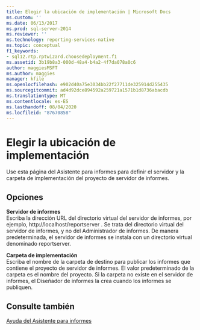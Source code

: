 ```yaml
---
title: Elegir la ubicación de implementación | Microsoft Docs
ms.custom: ''
ms.date: 06/13/2017
ms.prod: sql-server-2014
ms.reviewer: ''
ms.technology: reporting-services-native
ms.topic: conceptual
f1_keywords:
- sql12.rtp.rptwizard.choosedeployment.f1
ms.assetid: 3b19b8a3-000d-48a4-b4a2-4f7da078a0c6
author: maggiesMSFT
ms.author: maggies
manager: kfile
ms.openlocfilehash: e902d40a75e3034bb22f27711de325914d255435
ms.sourcegitcommit: ad4d92dce894592a259721a1571b1d8736abacdb
ms.translationtype: MT
ms.contentlocale: es-ES
ms.lasthandoff: 08/04/2020
ms.locfileid: "87670858"
---
```

# <a name="choose-the-deployment-location"></a>Elegir la ubicación de implementación
  Use esta página del Asistente para informes para definir el servidor y la carpeta de implementación del proyecto de servidor de informes.  
  
## <a name="options"></a>Opciones  
 **Servidor de informes**  
 Escriba la dirección URL del directorio virtual del servidor de informes, por ejemplo, http://localhost/reportserver . Se trata del directorio virtual del servidor de informes, y no del Administrador de informes. De manera predeterminada, el servidor de informes se instala con un directorio virtual denominado reportserver.  
  
 **Carpeta de implementación**  
 Escriba el nombre de la carpeta de destino para publicar los informes que contiene el proyecto de servidor de informes. El valor predeterminado de la carpeta es el nombre del proyecto. Si la carpeta no existe en el servidor de informes, el Diseñador de informes la crea cuando los informes se publiquen.  
  
## <a name="see-also"></a>Consulte también  
 [Ayuda del Asistente para informes](../../2014/reporting-services/report-wizard-help.md)  
  
  
